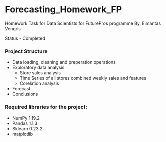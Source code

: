 # Forecasting_Homework_FP
Homework Task for Data Scientists for FuturePros programme By. Eimantas Vengris

Status - Completed

### Project Structure
* Data loading, cleaning and preperation operations
* Exploratory data analysis
  * Store sales analysis
  * Time Series of all stores combined weekly sales and features
  * Corelation analysis
* Forecast
* Conclusions

### Required libraries for the project:
* NumPy 1.19.2
* Pandas 1.1.3
* Sklearn 0.23.2
* matplotlib
